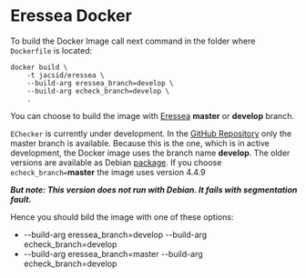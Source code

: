 # Eressea Docker
To build the Docker Image call next command in the folder where `Dockerfile` is located:
```
docker build \
    -t jacsid/eressea \
    --build-arg eressea_branch=develop \
    --build-arg echeck_branch=develop \
    .
```
You can choose to build the image with [Eressea](https://github.com/eressea/server) **master** or **develop** branch.

`EChecker` is currently under development. In the [GitHub Repository](https://github.com/eressea/echeck) only the master branch is available. Because this is the one, which is in active development, the Docker image uses the branch name **develop**.
The older versions are available as Debian [package](https://packagecloud.io/enno/eressea). If you choose `echeck_branch=`**master** the image uses version 4.4.9 

***But note: This version does not run with Debian. It fails with segmentation fault.***

Hence you should bild the image with one of these options:
* --build-arg eressea_branch=develop --build-arg echeck_branch=develop
* --build-arg eressea_branch=master --build-arg echeck_branch=develop